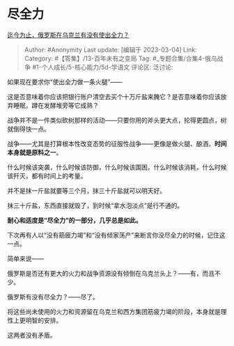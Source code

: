 # 尽全力
[迄今为止，俄罗斯在乌克兰有没有使出全力？](https://www.zhihu.com/question/587031918/answer/2920424011)

> Author: #Anonymity
> Last update: [编辑于 2023-03-04]
> Link:
> Category: #【答集】/13-百年未有之变局
> Tag: #_专题合集/合集4-俄乌战争 #1-个人成长/5-核心能力/5d-学语文
> 评论区:
> 泛讨论:

如果现在要求你“使出全力做一条火腿”——

这是否意味着你应该把银行账户清空去买个十万斤盐来腌它？是否意味着你应该放弃睡眠，蹲在发酵堆旁等它成熟？

战争并不是一件类似砍树那样的活动——只要你用的斧头更大点，抡得更圆点，树就倒得快一点。

战争——尤其是打算根本性改变态势的征服性战争——更像是做火腿、酿酒，**时间本身就是原料之一**。

什么时候该突袭，什么时候该防御，什么时候该围困，什么时候该消耗，什么时候该歼灭，都有时间上的考量。

并不是抹一斤盐就要等三个月，抹三十斤盐就可以明天好。

抹三十斤盐，东西直接就毁了，到时候“拿水泡淡点”是行不通的。

**耐心和适度是“尽全力”的一部分，几乎总是如此。**

下次再有人以“没有筋疲力竭”和“没有倾家荡产”来断言你没尽全力的时候，记住这一点。

简单来说——

俄罗斯是否还有更大的火力和战争资源没有倾倒在乌克兰头上？——有，而且不少。

俄罗斯有没有尽全力？——尽了。

将这些尚未使用的火力和资源留在乌克兰和西方集团筋疲力竭的阶段，本身就是理性上更明智的安排。

这两者没有矛盾。
